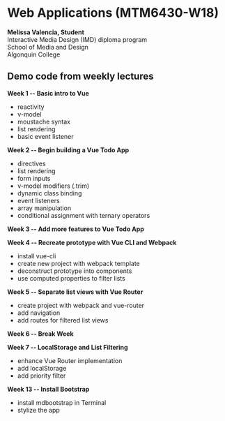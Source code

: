 # Web Applications (MTM6430-W18)
**Melissa Valencia, Student**  
Interactive Media Design (IMD) diploma program  
School of Media and Design  
Algonquin College

## Demo code from weekly lectures
**Week 1 -- Basic intro to Vue**
 - reactivity
 - v-model
 - moustache syntax
 - list rendering
 - basic event listener

**Week 2 -- Begin building a Vue Todo App**
 - directives
 - list rendering
 - form inputs
 - v-model modifiers (.trim)
 - dynamic class binding
 - event listeners
 - array manipulation
 - conditional assignment with ternary operators

**Week 3 -- Add more features to Vue Todo App**

**Week 4 -- Recreate prototype with Vue CLI and Webpack**
 - install vue-cli
 - create new project with webpack template
 - deconstruct prototype into components
 - use computed properties to filter lists

**Week 5 -- Separate list views with Vue Router**
 - create project with webpack and vue-router
 - add navigation
 - add routes for filtered list views

**Week 6 -- Break Week**

**Week 7 -- LocalStorage and List Filtering**
 - enhance Vue Router implementation
 - add localStorage
 - add priority filter

 **Week 13 -- Install Bootstrap**
  - install mdbootstrap in Terminal
  - stylize the app
